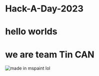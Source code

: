 # Hack-A-Day-2023

# hello worlds

# we are team Tin CAN
![made in mspaint lol](/posts/path/to/hackadaylogo.png "our logo")
